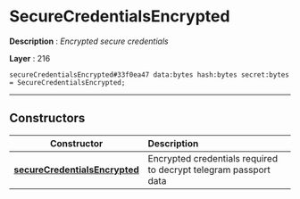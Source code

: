 # SecureCredentialsEncrypted

**Description** : *Encrypted secure credentials*

**Layer** : 216

```tl
secureCredentialsEncrypted#33f0ea47 data:bytes hash:bytes secret:bytes = SecureCredentialsEncrypted;
```

---

## Constructors

| Constructor | Description |
| :---: | :--- |
| [**secureCredentialsEncrypted**](constructor/secureCredentialsEncrypted) | Encrypted credentials required to decrypt telegram passport data |